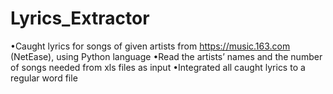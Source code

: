 # Lyrics_Extractor

•Caught lyrics for songs of given artists from https://music.163.com (NetEase), using Python language
•Read the artists’ names and the number of songs needed from xls files as input
•Integrated all caught lyrics to a regular word file
